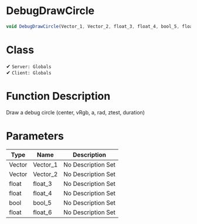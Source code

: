 # DebugDrawCircle
```js
void DebugDrawCircle(Vector_1, Vector_2, float_3, float_4, bool_5, float_6)
```
# Class
✔ `Server: Globals`  
✔ `Client: Globals`  

# Function Description
Draw a debug circle (center, vRgb, a, rad, ztest, duration)
# Parameters
Type|Name|Description
--|--|--
Vector|Vector_1|No Description Set
Vector|Vector_2|No Description Set
float|float_3|No Description Set
float|float_4|No Description Set
bool|bool_5|No Description Set
float|float_6|No Description Set
